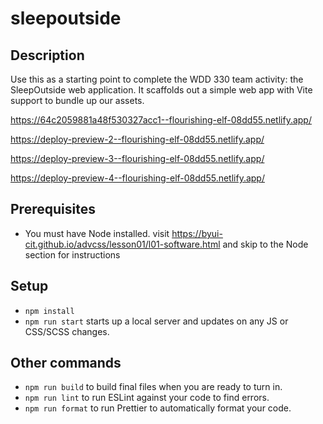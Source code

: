 # sleepoutside

## Description

Use this as a starting point to complete the WDD 330 team activity: the SleepOutside web application. It scaffolds out a simple web app with Vite support to bundle up our assets.

https://64c2059881a48f530327acc1--flourishing-elf-08dd55.netlify.app/

https://deploy-preview-2--flourishing-elf-08dd55.netlify.app/ 

https://deploy-preview-3--flourishing-elf-08dd55.netlify.app/

https://deploy-preview-4--flourishing-elf-08dd55.netlify.app/



## Prerequisites

- You must have Node installed. visit https://byui-cit.github.io/advcss/lesson01/l01-software.html and skip to the Node section for instructions

## Setup

- `npm install`
- `npm run start` starts up a local server and updates on any JS or CSS/SCSS changes.

## Other commands

- `npm run build` to build final files when you are ready to turn in.
- `npm run lint` to run ESLint against your code to find errors.
- `npm run format` to run Prettier to automatically format your code.

